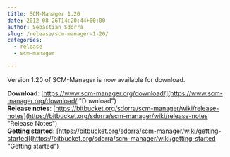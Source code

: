 ```yaml
---
title: SCM-Manager 1.20
date: 2012-08-26T14:20:44+00:00
author: Sebastian Sdorra
slug: /release/scm-manager-1-20/
categories:
  - release
  - scm-manager

---
```

Version 1.20 of SCM-Manager is now available for download.

**Download**: [https://www.scm-manager.org/download/](https://www.scm-manager.org/download/ "Download")  
**Release notes**: [https://bitbucket.org/sdorra/scm-manager/wiki/release-notes](https://bitbucket.org/sdorra/scm-manager/wiki/release-notes "Release Notes")  
**Getting started**: [https://bitbucket.org/sdorra/scm-manager/wiki/getting-started](https://bitbucket.org/sdorra/scm-manager/wiki/getting-started "Getting started")
